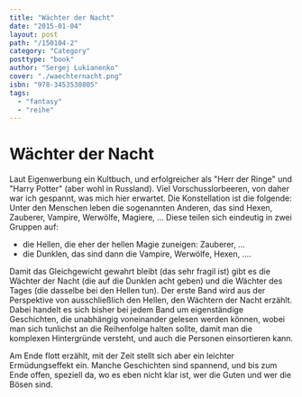 ```yaml
---
title: "Wächter der Nacht"
date: "2015-01-04"
layout: post
path: "/150104-2"
category: "Category"
posttype: "book"
author: "Sergej Lukianenko"
cover: "./waechternacht.png"
isbn: "978-3453530805"
tags:
  - "fantasy"
  - "reihe"
---
```

# Wächter der Nacht

Laut Eigenwerbung ein Kultbuch, und erfolgreicher als "Herr der Ringe" und "Harry Potter" (aber wohl in Russland).
Viel Vorschusslorbeeren, von daher war ich gespannt, was mich hier erwartet. Die Konstellation ist die folgende:
Unter den Menschen leben die sogenannten Anderen, das sind Hexen, Zauberer, Vampire, Werwölfe, Magiere, ... Diese
teilen sich eindeutig in zwei Gruppen auf:

* die Hellen, die eher der hellen Magie zuneigen: Zauberer, ...
* die Dunklen, das sind dann die Vampire, Werwölfe, Hexen, ....

Damit das Gleichgewicht gewahrt bleibt (das sehr fragil ist) gibt es die Wächter der Nacht (die auf die Dunklen
acht geben) und die Wächter des Tages (die dasselbe bei den Hellen tun). Der erste Band wird  aus der
Perspektive von ausschließlich den Hellen, den Wächtern der Nacht erzählt. Dabei handelt es sich bisher bei
jedem Band um eigenständige Geschichten, die unabhängig voneinander gelesen werden können, wobei man sich
tunlichst an die Reihenfolge halten sollte, damit man die komplexen Hintergründe versteht, und auch die Personen
einsortieren kann.

Am Ende flott erzählt, mit der Zeit stellt sich aber ein leichter Ermüdungseffekt ein. Manche Geschichten sind
spannend, und bis zum Ende offen, speziell da, wo es eben nicht klar ist, wer die Guten und wer die Bösen sind.
